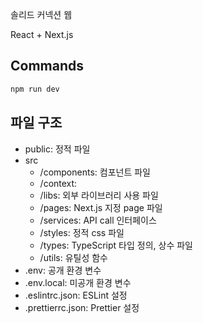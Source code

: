 솔리드 커넥션 웹

React + Next.js

## Commands

```bash
npm run dev
```

## 파일 구조

- public: 정적 파일
- src
  - /components: 컴포넌트 파일
  - /context:
  - /libs: 외부 라이브러리 사용 파일
  - /pages: Next.js 지정 page 파일
  - /services: API call 인터페이스
  - /styles: 정적 css 파일
  - /types: TypeScript 타입 정의, 상수 파일
  - /utils: 유틸성 함수
- .env: 공개 환경 변수
- .env.local: 미공개 환경 변수
- .eslintrc.json: ESLint 설정
- .prettierrc.json: Prettier 설정
